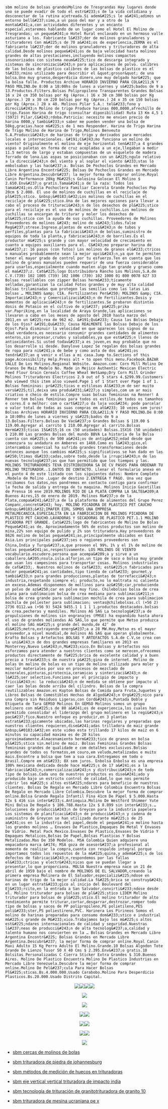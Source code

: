 
```
sbm molino de bolsas grandesMolino de Tresgrandas Hay lugares donde uno se puede evadir de todo el estr&#233;s de la vida cotidiana y desconectar de la rutina ajetreada.Si adem&#225;s le a&#241;adimos un entorno bell&#237;simo,a un paso del mar y a otro de la monta&#241;a,con actividades diferentes y un encanto especial,estaremos hablando de un lugar como el Hotel El Molino de Tresgrandas; un peque&#241;o Hotel Rural enclavado en un hermoso valle asturiano a los. Fabricante l&#237;der de molinos granuladores y trituradores Con m&#225;s de 70 a&#241;os de experiencia,ZERMA es el fabricante l&#237;der de molinos granuladores y trituradores de alta calidad.Desde molinos peque&#241;os de baja velocidad hasta molinos grandes de altas prestaciones,incluyendo molinos compactos insonorizados con sistema neum&#225;tico de descarga integrado y sistemas de sincronizaci&#243;n para aplicaciones de polvo. calibres de las bolsas de plastico calibres de las bolsas de plastico es el t&#233;rmino utilizado para describir el &quot;grosor&quot; de una bolsa.Uno muy grueso,desperdicia dinero,uno muy delgado har&#225; que la bolsa falle. Productos Archive HORARIO INVIERNO PARA COL&#211;N Y PASO MOLINO.De 8:00 a 18:00hs de lunes a viernes y s&#225;bados de 9 a 13.Productos.Filters.Bolsas Polipropileno Transparentes Grandes Bolsas 16 x 24 cm 350 bolsas por Kg (Aprox.) 16 x 30 cm 300 bolsas por Kg (Aprox.) 20 x 30 cm 220 bolsas por Kg (Aprox.) 24 x 35 cm 150 bolsas por Kg (Aprox.) 28 x 40. Molinos Pilar S.A.: tel&#233;fono y direcci&#243;n Molino de trigo Produce harinas 000,0000,afrechillo de trigo.Fason Harina de trigo (consultar diponibilidad) Ruta 13 Km 4,5 1 (5972) Pilar,C&#243;rdoba.Patricia: necesito me envien precio de harina 0000,y tambi&#233;n saber me pueden vender una bolsa de 50kg,gracias.hace m&#225;s de 1 mes Responder. Harina de Trigo Harina de Trigo Molino de Harina de Trigo,Molinos Benveuto S.A.Producci&#243;n de harinas de trigo y derivados para mercados locales e internacionales. &#191;C&#243;mo funciona un molino de viento? Originalmente el molino de eje horizontal ten&#237;a 4 grandes aspas o paletas en forma de cruz acopladas a un eje,llegaban a medir 11.5 metros de largo y estaban compuestas de un esqueleto de madera forrado de lona.Las aspas se posicionaban con un &#225;ngulo relativo a la direcci&#243;n del viento y al soplar el viento &#233;stas lo embolsaban y las hac&#237;a. Bolsas De Pochoclos Grandes en Mercado Libre Argentina Encontr&#225; Bolsas De Pochoclos Grandes en Mercado Libre Argentina.Descubr&#237; la mejor forma de comprar online.Royal Canin Performance 20kg M&#225;s Golosina Golocan El Molino $ 2.650.Env&#237;o gratis.Tama&#241;o de la raza: Todos los tama&#241;os.Olla Pochoclera Familiar Cacerola Grande Pochoclos Pop 20cm $ 2.000. El uso de molinos de cuchillas en el reciclaje de pl&#225;stico. &nbsp;&#0183;&#32;Los molinos de cuchillas en el reciclaje de pl&#225;stico.Una de las mejores opciones para llevar a cabo el proceso de trituraci&#243;n de los desechos de pl&#225;stico para el reciclaje es el uso de molinos de cuchillas.Los molinos de cuchillas se encargan de triturar y moler los desechos de pl&#225;stico con la ayuda de sus cuchillas. Proveedores de Molinos Proveedores de molinos &#243; molino de s&#243;lidos.false Reg&#237;strese.Ingrese.plantas de extrusi&#243;n de tubos y perfiles,plantas para la fabricaci&#243;n de bolsas,suministro de equipos de toda la planta,y fabricaci&#243;n de barriles.Es el productor m&#225;s grande y con mayor velocidad de crecimiento en cuanto a equipos auxiliares para el. C&#243;mo preparar harina de ma&#237;z: 16 pasos (con fotos) Los molinos de granos el&#233;ctricos o manuales probablemente sean la mejor opci&#243;n,ya que te permiten tener el mayor grado de control por tu esfuerzo.Ten en cuenta que los molino de granos manuales pueden requerir de una fuerza considerable para usarlos,especialmente cuando muelen algo tan grande y grueso como el ma&#237;z. Cat&#225;logo Distribuidora Rancho Los Molinos,S.A.de C.V.(739) 102 1005 (739) 102 1006 (739) 102 1000 01 800 0078 627 33 Bolsas resellables con zipper Bolsas herm&#233;ticamente selladas,garantizan la calidad Fotos grandes y de muy alta calidad Bolsas trilaminadas que protegen las semillas como las latas Las bolsas … MOLINOS &amp; CIA. Fertilizantes Per&#250; MOLINOS &amp; CIA. Importaci&#243;n y Comercializaci&#243;n de Fertilizantes.Dosis y momentos de aplicaci&#243;n de fertilizantes.Se probaron distintas dosis de Potasio en el cultivo de aj&#237; p&#225;prika var.Papriking,en la localidad de Araya Grande,las aplicaciones se llevaron a cabo en los meses de agosto del 2010 hasta marzo del 2011,en un &#225;rea de 962 m2. &#191;Qu&#233; Causa las Bolsas Debajo de los Ojos? &#191;Qu&#233; Causa REALMENTE las Bolsas Debajo de los Ojos?.Para disminuir la velocidad en que aparecen los signos de su edad verdadera,es necesario consumir grandes cantidades de alimentos enteros,sin procesar,crudos y saludables,ya que est&#225;n llenos de antioxidantes.Si usted todav&#237;a es joven,es muy probable que no los desarrolle si desde. Danylove Lopez Se regalan dos bolsas grandes de ropa para ni&#241;a de bebe y como asta de dos a&#241;os tendr&#237;an q venir x ellas a mi casa.Jump to.Sections of this page.Accessibility Help.Press alt + to open this menu.Facebook.BAZAR VALLE De Los Molinos.Regional Website. Amazon.com: Corn Mill Molino De Granos De Maiz Modelo No. Made in Mejico Authentic Mexican Electric Feed Flour Grain Cereals Coffee Wheat Wet&amp;Dry Corn Mill Grinder Molinos Trituradores Electricos 2.9 out of 5 stars 4.$299.99.Customers who viewed this item also viewed.Page 1 of 1 Start over Page 1 of 1. Bolsas femininas: pr&#225;ticas e estilosas Al&#233;m de ser muito vers&#225;til,deixa uma produ&#231;&#227;o simples,com um ar mais criativo e cheio de estilo.Compre suas bolsas femininas na Renner! A Renner tem bolsas femininas para todos os estilos,de todos os tamanhos e cores.E o melhor: com o cart&#227;o da loja voc&#234; pode parcelar o valor total de todas as suas compras em at&#233; 10 vezes sem juros! Bolsas Archives HORARIO INVIERNO PARA COL&#211;N Y PASO MOLINO.De 8:00 a 18:00hs de lunes a viernes y s&#225;bados de 9 a 13.Bolsas.Filters.Bolsas De Vac&#237;o Grandes Bolsas $ 119.00 $ 119.00.Agregar al carrito $ 210.00.Agregar al carrito.Bolsas Herm&#233;ticas 15&#215;16 cm (50 unidades) Bolsas.15X16 (50 unidades) $ 210.00 Las grandes Bolsas del mundo BBVA La historia de la Bolsa cuenta con m&#225;s de 500 a&#241;os de antig&#252;edad desde que comenzara su andadura en Amberes en 1460.Como es l&#243;gico,el intercambio comercial ha sufrido grandes transformaciones desde entonces aunque los cambios m&#225;s significativos se han dado en las &#250;ltimas d&#233;cadas,sobre todo,desde la irrupci&#243;n de las nuevas tecnolog&#237;as que han permitido que los tiempos y las. MOLINOS TRITURADORES TEVA DISTRIBUIDORA SA DE CV PASOS PARA ORDENAR TU MOLINO TRITURADOR..1.DATOS DE CONTACTO. Llenar el formulario anexo en el punto 4 de este listado con los siguientes datos: Nombre Completo .Modelo de Molino .Lugar de destino 2.ENTREGA Y PAGO. Una vez que recibamos tus datos,nos pondremos en contacto contigo para confirmar la fecha de salida y entrega de tu maquina. Molinos Inicio Gacetillas de Prensa 16 ene 2019.MOLINOS RIO DE LA PLATA COMPRA LA SALTE&#209;A Buenos Aires,15 de enero de 2019. Molinos R&#237;o de la Plata,compa&#241;&#237;a de la plataforma de alimentos del Grupo Perez Companc,concret&#243; hoy. MOLINO PICADORA DE PLASTICO PET CAUCHO &nbsp;&#0183;&#32;IMAFER EIRL SOMOS UNA EMPRESA METALMECANICA,ESPECIALITA EN LA FABRICACION DE MOLINOS PICADORA DE PLASTICO PET CAUCHO.LAVADORAS Y SECADORAS DE PLASTICO PET.1.1 MOLINO PICADORA PET GRANDE. Cat&#225;logo de fabricantes de Molino De Bolas Peque&#241;as de. Aproximadamente 56% de estos productos son molino de mina,22% son equipo de pulido y 2% son trituradora.Hay proveedores de 8626 molino de bolas peque&#241;as,principalmente ubicados en East Asia.Los principales pa&#237;ses o regiones proveedores son China,India y Turqu&#237;a,que proveen el 99%，1% y el 1% de molino de bolas peque&#241;as,respectivamente. LOS MOLINOS DE VIENTO vocabulario.escudero.persona que acompa&#209;a y sirve a un caballero.&#205;nsula.isla.alforjas.un tipo de saco o bolsa muy grande que usan los campesinos para transportar cosas. Molinos industriales de caf&#233;. Nuestros molinos de caf&#233; est&#225;n fabricados para moler peque&#241;as cantidades,tipo tienda de caf&#233; gourmet,y tambi&#233;n para grandes producciones,plantas de torrefacci&#243;n industria,respetando siempre el; producto,no lo maltrata ni calienta en exceso.Ademas disponemos de mollinos para az&#250;car,produciendo un polvo de az&#250;car en polvo muy fino. Chilebolsas bolsa de crea plana para sublimacion bolsa de crea mediana para sublimaci&#211;n bolsa de crea grande para sublimacion mochila de crea para sublimacion mochila de poliester para sublimacion; ventas@chilebolsas.cl (+56 2) 2736 0112.wa (+56 9) 5424 9455.1 1 1 1 1.productos destacados.bolsas de crea.pecheras y mandiles. Molinos AG SAG La tecnolog&#237;a de propulsiones de molinos sin engranajes (PMSE) ha expandido hasta ahora el uso de grandes moliendas AG SAG,lo que permite que Metso produzca el molino SAG m&#225;s grande del mundo,de 42’ de di&#225;metro,extrayendo energ&#237;a a 28 MW.Hoy,Metso es el mayor proveedor,a nivel mundial,de molinos AG SAG que operan globalmente. Krafto Bolsas y Artefactos BOLSAS Y ARTEFACTOS S.A.de C.V,se crea con la uni&#243;n de dos grandes empresas familiares en 2013 en Monterrey,Nuevo Le&#243;n,M&#233;xico.En Bolsas y Artefactos nos esforzamos para atender a nuestros clientes como se merecen,ofrecemos productos directamente de f&#225;brica de excelente calidad y a buen precio a trav&#233;s de nuestra p&#225;gina de internet. Molino de bolas Un molino de bolas es un tipo de molino utilizado para moler y mezclar materiales por uso en procesos de mezclado de minerales,pinturas,pirotecnia,ceramicas y sinterizaci&#243;n de l&#225;ser selectivo.Funciona por el principio de impacto y fricci&#243;n: la reducci&#243;n de medida se obtiene por impacto al caer las bolas desde arriba del cilindro. Bolsas de la compra reutilizables Amazon.es Kupton Bolsas de Comida para Fruta,Juguetes y Libros Bolsas de Comestibles Hechas de Algod&#243;n Org&#225;nico para una Compra sin Residuos Ligeras,con Cord&#243;n,Puntada Doble y Etiqueta de Tara GEMSO Molinos En GEMSO Molinos somos un grupo molinero con m&#225;s de 80 a&#241;os de experiencia,los cuales han permitido consolidar el liderazgo del grupo molinero en la regi&#243;n pac&#237;fico.Nuestro enfoque es producir,en 3 plantas estrat&#233;gicamente ubicadas,las harinas regulares y preparadas que nuestros clientes requieren,dise&#241;adas trilladora de maiz grande &nbsp;&#0183;&#32;en este video esta trillando 17 kilos de maiz en 6 minutos su capacidad maxima es de 20 kilos aproximadamente.Almacenamiento herm&#233;tico de granos en bolsa pl&#225;stica sin.molino de maiz. Bolsas Femininas Grandes Bolsas femininas grandes de qualidade e com detalhes exclusivos.Bolsas grandes de todos os formatos,em couro,em veludo,metalizadas e muito mais.Encontre a bolsa que tem a sua cara.Entregamos em todo o Brasil.Compre em at&#233; 8X sem juros. Enbolsa Enbolsa es una empresa 100% mexicana dedicada desde hace m&#225;s de 17 a&#241;os a la fabricaci&#243;n,comercializaci&#243;n y distribuci&#243;n de todo tipo de bolsas.Cada uno de nuestros productos es dise&#241;ado y producido bajo un estricto control de calidad,lo que nos permite cubrir los m&#225;s altos est&#225;ndares para beneficio de nuestros clientes. Bolsas De Regalo en Mercado Libre Colombia Encuentra Bolsas De Regalo en Mercado Libre Colombia.Descubre la mejor forma de comprar online.Bolsa Grande Regalo Infantil Fina 41cm De Papel $ 5.000.Hasta 12x $ 416 sin inter&#233;s.Antioquia.Molino De Westford Shimmer Yute Mini Bolsa De Regalo $ 106.788.Hasta 12x $ 8.899 sin inter&#233;s.… Soluciones de producci&#243;n de Greycon para la industria papelera Los sistemas de planificaci&#243;n de producci&#243;n y cadena de suministro de Greycon se han utilizado durante m&#225;s de 25 a&#241;os en la industria del papel,desde el peque&#241;o molino hasta los grandes molinos … Envases De Plastico,Empaques De Metal Y Envases De Vidrio. Metal Pack Mexico.Envases De Plastico,Envases De Vidrio Y Empaques Metalicos,Bolsas De Papel,Bolsas Plasticas Y Bolsas Metalizadas.Mas De 350 Modelos. MSA Colombia Quien adquiere una empacadora marca &#174; MSA goza de asesor&#237;a profesional al momento de realizar la compra,cuenta con respaldo integral porque importamos todos los repuestos de la m&#225;quina,y adem&#225;s de los defectos de fabricaci&#243;n,respondemos por las fallas el&#233;ctricas y electr&#243;nicas que se puedan llegar a presentar,lo que proporciona. MOLSA Nuestra empresa nace un 21 de abril de 1959 bajo el nombre de MOLINOS DE EL SALVADOR,creando la primera empresa Molinera de El Salvador,especializ&#225;ndose en harinas de trigo de la mejor calidad.La f&#225;brica se construy&#243; en un lugar estrat&#233;gico al inicio del Boulevard del Ej&#233;rcito,en la entrada a San Salvador,convirti&#233;ndose desde el. Molino triturador para bolsas de pl&#225;stico LIDEM Molino triturador para bolsas de pl&#225;stico.El molino triturador de alto rendimiento permite triturar,cortar,desgarrar,destrozar,romper todo tipo de bolsas y sacos de PP polipropileno,PE polietileno,PES poli&#233;ster,PS poliestireno,PVC. Harinera Los Pirineos Somos el molino de harinas preparadas para consumo dom&#233;stico e industrial m&#225;s grande de M&#233;xico.Trabajamos bajo los m&#225;s altos est&#225;ndares internacionales de calidad y seguridad.Nuestras l&#237;neas de producci&#243;n de alta tecnolog&#237;a,calidad y talento humano nos convierten en la … Bolsas Grandes en Mercado Libre Argentina Encontr&#225; Bolsas Grandes en Mercado Libre Argentina.Descubr&#237; la mejor forma de comprar online.Royal Canin Maxi Adulto 15 Kg Perro Adulto El Molino.Grande.10 Bolsas Algodon Tote Grande De Lienzo Tusor 50 X 40 Cms $ 2.395.Env&#237;o gratis.10 Bolsitas Personalizadas C Cierra Sticker Extra Grandes $ 310.Buenos Aires. Molino De Plastico Encuentra Molino De Plastico Industrias en Mercado Libre Venezuela.Descubre la mejor forma de comprar online.Molino De Pel&#237;cula Para Hacer Bolsas Pl&#225;sticas.Bs.4.000.000.Usado Carabobo.Molino Para Desperdicio Plasticos.Bs.20.000.Usado Distrito Capital. 
```

<div align="center">

<a href="https://es-mill.shibang-china.com/github&k=sbm+molino+de+bolsas+grandes"><img src="https://static.shibang-china.com/es/mill/index.jpg"></a><a href="https://es-mill.shibang-china.com/materials.htmlgithub&k=sbm+molino+de+bolsas+grandes"><img src="https://static.shibang-china.com/es/mill/materials.jpg"></a><a href="https://es-mill.shibang-china.com/about.htmlgithub&k=sbm+molino+de+bolsas+grandes"><img src="https://static.shibang-china.com/es/mill/about.jpg"></a><a href="https://es-mill.shibang-china.com/contact.htmlgithub&k=sbm+molino+de+bolsas+grandes"><img src="https://static.shibang-china.com/es/mill/contact.jpg"></a>

<a href="https://es-mill.shibang-china.com/github&k=sbm+molino+de+bolsas+grandes"><img src="https://static.shibang-china.com/es/mill/banner.jpg"></a>

<a href="https://swt.shibang-china.com/github&k=sbm+molino+de+bolsas+grandes"><img src="https://static.shibang-china.com/es/mill/chat.jpg"></a>

<a href="https://es-mill.shibang-china.com/products/vertical-roller-mill.htmlgithub&k=sbm+molino+de+bolsas+grandes"><img src="https://static.shibang-china.com/es/mill/vertical.jpg"></a><a href="https://es-mill.shibang-china.com/products/raymond-mill.htmlgithub&k=sbm+molino+de+bolsas+grandes"><img src="https://static.shibang-china.com/es/mill/raymond.jpg"></a>

<a href="https://es-mill.shibang-china.com/products/ultrafine-grinding-mill.htmlgithub&k=sbm+molino+de+bolsas+grandes"><img src="https://static.shibang-china.com/es/mill/ultrafine.jpg"></a><a href="https://es-mill.shibang-china.com/products/trapezium-grinding-mill.htmlgithub&k=sbm+molino+de+bolsas+grandes"><img src="https://static.shibang-china.com/es/mill/trapezium.jpg"></a>

<a href="https://es-mill.shibang-china.com/products/ball-mill.htmlgithub&k=sbm+molino+de+bolsas+grandes"><img src="https://static.shibang-china.com/es/mill/ball.jpg"></a><a href="https://es-mill.shibang-china.com/products/hammer-mill.htmlgithub&k=sbm+molino+de+bolsas+grandes"><img src="https://static.shibang-china.com/es/mill/hammer.jpg"></a>

<a href="https://swt.shibang-china.com/github&k=sbm+molino+de+bolsas+grandes"><img src="https://static.shibang-china.com/es/mill/case.jpg"></a>

</div>


* [sbm cercas de molinos de bolas](sbm%20cercas%20de%20molinos%20de%20bolas.md)

* [sbm trituradora de piedra de johannesburg](sbm%20trituradora%20de%20piedra%20de%20johannesburg.md)

* [sbm métodos de medición de huecos en trituradoras](sbm%20m%C3%A9todos%20de%20medici%C3%B3n%20de%20huecos%20en%20trituradoras.md)

* [sbm eje vertical vertical trituradora de impacto india](sbm%20eje%20vertical%20vertical%20trituradora%20de%20impacto%20india.md)

* [sbm tecnología de trituración de granitotrituradora de granito 10](sbm%20tecnolog%C3%ADa%20de%20trituraci%C3%B3n%20de%20granitotrituradora%20de%20granito%2010.md)

* [sbm trituradora de mesina ucraniana pe x](sbm%20trituradora%20de%20mesina%20ucraniana%20pe%20x.md)